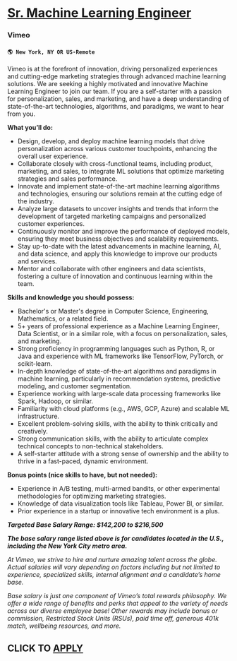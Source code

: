 # [Sr. Machine Learning Engineer](https://www.remotewlb.com/apply/sr-machine-learning-engineer-114113)  
### Vimeo  
#### `🌎 New York, NY OR US-Remote`  

Vimeo is at the forefront of innovation, driving personalized experiences and cutting-edge marketing strategies through advanced machine learning solutions. We are seeking a highly motivated and innovative Machine Learning Engineer to join our team. If you are a self-starter with a passion for personalization, sales, and marketing, and have a deep understanding of state-of-the-art technologies, algorithms, and paradigms, we want to hear from you.

**What you’ll do:**

  * Design, develop, and deploy machine learning models that drive personalization across various customer touchpoints, enhancing the overall user experience.
  * Collaborate closely with cross-functional teams, including product, marketing, and sales, to integrate ML solutions that optimize marketing strategies and sales performance.
  * Innovate and implement state-of-the-art machine learning algorithms and technologies, ensuring our solutions remain at the cutting edge of the industry.
  * Analyze large datasets to uncover insights and trends that inform the development of targeted marketing campaigns and personalized customer experiences.
  * Continuously monitor and improve the performance of deployed models, ensuring they meet business objectives and scalability requirements.
  * Stay up-to-date with the latest advancements in machine learning, AI, and data science, and apply this knowledge to improve our products and services.
  * Mentor and collaborate with other engineers and data scientists, fostering a culture of innovation and continuous learning within the team.

**Skills and knowledge you should possess:**

  * Bachelor's or Master's degree in Computer Science, Engineering, Mathematics, or a related field.
  * 5+ years of professional experience as a Machine Learning Engineer, Data Scientist, or in a similar role, with a focus on personalization, sales, and marketing.
  * Strong proficiency in programming languages such as Python, R, or Java and experience with ML frameworks like TensorFlow, PyTorch, or scikit-learn.
  * In-depth knowledge of state-of-the-art algorithms and paradigms in machine learning, particularly in recommendation systems, predictive modeling, and customer segmentation.
  * Experience working with large-scale data processing frameworks like Spark, Hadoop, or similar.
  * Familiarity with cloud platforms (e.g., AWS, GCP, Azure) and scalable ML infrastructure.
  * Excellent problem-solving skills, with the ability to think critically and creatively.
  * Strong communication skills, with the ability to articulate complex technical concepts to non-technical stakeholders.
  * A self-starter attitude with a strong sense of ownership and the ability to thrive in a fast-paced, dynamic environment.

**Bonus points (nice skills to have, but not needed):**

  * Experience in A/B testing, multi-armed bandits, or other experimental methodologies for optimizing marketing strategies.
  * Knowledge of data visualization tools like Tableau, Power BI, or similar.
  * Prior experience in a startup or innovative tech environment is a plus.

**_Targeted Base Salary Range: $142,200 to $216,500_**

**_The base salary range listed above is for candidates located in the U.S., including the New York City metro area._**

_At Vimeo, we strive to hire and nurture amazing talent across the globe. Actual salaries will vary depending on factors including but not limited to experience, specialized skills, internal alignment and a candidate’s home base._

_Base salary is just one component of Vimeo’s total rewards philosophy. We offer a wide range of benefits and perks that appeal to the variety of needs across our diverse employee base! Other rewards may include bonus or commission, Restricted Stock Units (RSUs), paid time off, generous 401k match, wellbeing resources, and more._

  
## CLICK TO [APPLY](https://www.remotewlb.com/apply/sr-machine-learning-engineer-114113)

